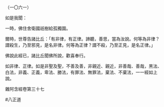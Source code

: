 （一〇六一）

如是我聞：

一時，佛住舍衛國祇樹給孤獨園。

爾時，世尊告諸比丘：「有非律，有正律。諦聽，善思，當為汝說。何等為非律？謂殺生，乃至邪見，是名非律。何等為正律？謂不殺，乃至正見，是名正律。」

佛說此經已，諸比丘聞佛所說，歡喜奉行。

如非律、正律。如是非聖及聖，不善及善，非親近、親近，非善哉、善哉，黑法、白法，非義、正義，卑法、勝法，有罪法、無罪法，棄法、不棄法，一一經如上說。

雜阿含經卷第三十七



#八正道
